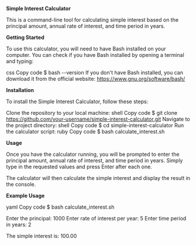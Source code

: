 **Simple Interest Calculator**

This is a command-line tool for calculating simple interest based on the principal amount, annual rate of interest, and time period in years.

**Getting Started**

To use this calculator, you will need to have Bash installed on your computer. You can check if you have Bash installed by opening a terminal and typing:

css
Copy code
$ bash --version
If you don't have Bash installed, you can download it from the official website: https://www.gnu.org/software/bash/

**Installation**

To install the Simple Interest Calculator, follow these steps:

Clone the repository to your local machine:
shell
Copy code
$ git clone https://github.com/your-username/simple-interest-calculator.git
Navigate to the project directory:
shell
Copy code
$ cd simple-interest-calculator
Run the calculator script:
ruby
Copy code
$ bash calculate_interest.sh

**Usage**

Once you have the calculator running, you will be prompted to enter the principal amount, annual rate of interest, and time period in years. Simply type in the requested values and press Enter after each one.

The calculator will then calculate the simple interest and display the result in the console.

**Example Usage**

yaml
Copy code
$ bash calculate_interest.sh

Enter the principal:
1000
Enter rate of interest per year:
5
Enter time period in years:
2

The simple interest is:
100.00



